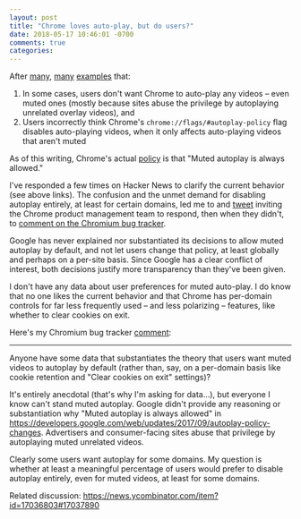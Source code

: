 ```yaml
---
layout: post
title: "Chrome loves auto-play, but do users?"
date: 2018-05-17 10:46:01 -0700
comments: true
categories:
---
```


After [many](https://news.ycombinator.com/item?id=17036803#17037992), [many](https://news.ycombinator.com/item?id=16367457#16370471) [examples](https://news.ycombinator.com/item?id=17008991#17009630) that:

1. In some cases, users don't want Chrome to auto-play any videos – even muted ones (mostly because sites abuse the privilege by autoplaying unrelated overlay videos), and
2. Users incorrectly think Chrome's `chrome://flags/#autoplay-policy` flag disables auto-playing videos, when it only affects auto-playing videos that aren't muted

As of this writing, Chrome's actual [policy](https://developers.google.com/web/updates/2017/09/autoplay-policy-changes#new-behaviors) is that "Muted autoplay is always allowed."

I've responded a few times on Hacker News to clarify the current behavior (see above links). The confusion and the unmet demand for disabling autoplay entirely, at least for certain domains, led me to and [tweet](https://twitter.com/troyd/status/994578157058441217) inviting the Chrome product management team to respond, then when they didn't, to [comment on the Chromium bug tracker](https://bugs.chromium.org/p/chromium/issues/detail?id=840866#c126).

Google has never explained nor substantiated its decisions to allow muted autoplay by default, and not let users change that policy, at least globally and perhaps on a per-site basis. Since Google has a clear conflict of interest, both decisions justify more transparency than they've been given.

I don't have any data about user preferences for muted auto-play. I do know that no one likes the current behavior and that Chrome has per-domain controls for far less frequently used – and less polarizing – features, like whether to clear cookies on exit.

Here's my Chromium bug tracker [comment](https://bugs.chromium.org/p/chromium/issues/detail?id=840866#c126):

---

Anyone have some data that substantiates the theory that users want muted videos to autoplay by default (rather than, say, on a per-domain basis like cookie retention and "Clear cookies on exit" settings)?

It's entirely anecdotal (that's why I'm asking for data…), but everyone I know can't stand muted autoplay. Google didn't provide any reasoning or substantiation why "Muted autoplay is always allowed" in https://developers.google.com/web/updates/2017/09/autoplay-policy-changes. Advertisers and consumer-facing sites abuse that privilege by autoplaying muted unrelated videos.

Clearly some users want autoplay for some domains. My question is whether at least a meaningful percentage of users would prefer to disable autoplay entirely, even for muted videos, at least for some domains.

Related discussion: https://news.ycombinator.com/item?id=17036803#17037890
